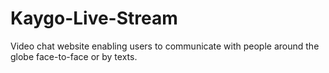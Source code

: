 # Kaygo-Live-Stream
Video chat website enabling users to communicate with people around the globe face-to-face or by texts.
